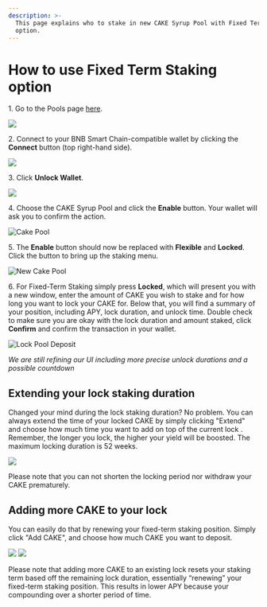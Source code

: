 ```yaml
---
description: >-
  This page explains who to stake in new CAKE Syrup Pool with Fixed Term Staking
  option.
---
```


# How to use Fixed Term Staking option

1\. Go to the Pools page [here](https://pancakeswap.finance/pools).

![](../../../.gitbook/assets/1-how-to-stake-in-syrup-pool.png)

2\. Connect to your BNB Smart Chain-compatible wallet by clicking the **Connect** button (top right-hand side).

![](<../../../.gitbook/assets/2-how-to-stake-in-syrup-pool (1).png>)

3\. Click **Unlock Wallet**.

![](<../../../.gitbook/assets/3-how-to-stake-in-syrup-pool (3).png>)

4\. Choose the CAKE Syrup Pool and click the **Enable** button. Your wallet will ask you to confirm the action.

![Cake Pool](../../../.gitbook/assets/cake-pool-notenable.png)

5\. The **Enable** button should now be replaced with **Flexible** and **Locked**. Click the button to bring up the staking menu.

![New Cake Pool](../../../.gitbook/assets/cake-pool-enabled1-small.png)

6\. For Fixed-Term Staking simply press **Locked**, which will present you with a new window, enter the amount of CAKE you wish to stake and for how long you want to lock your CAKE for. Below that, you will find a summary of your position, including APY, lock duration, and unlock time. Double check to make sure you are okay with the lock duration and amount staked, click **Confirm** and confirm the transaction in your wallet.

![Lock Pool Deposit](../../../.gitbook/assets/cake-pool-lock.png)

_We are still refining our UI_ _including more precise unlock_ _durations and a possible countdown_

## Extending your lock staking duration

Changed your mind during the lock staking duration? No problem. You can always extend the time of your locked CAKE by simply clicking "Extend" and choose how much time you want to add on top of the current lock . Remember, the longer you lock, the higher your yield will be boosted. The maximum locking duration is 52 weeks.

![](https://github.com/ChefXander/pancake-document/blob/en/.gitbook/assets/cake-pool-lock-extend.png)

Please note that you can not shorten the locking period nor withdraw your CAKE prematurely.

## Adding more CAKE to your lock

You can easily do that by renewing your fixed-term staking position. Simply click "Add CAKE", and choose how much CAKE you want to deposit.

![](https://github.com/ChefXander/pancake-document/blob/en/.gitbook/assets/cake-pool-lock-add-cake.png) ![](https://github.com/ChefXander/pancake-document/blob/en/.gitbook/assets/cake-pool-lock-add-cake-APY.png)

Please note that adding more CAKE to an existing lock resets your staking term based off the remaining lock duration, essentially “renewing” your fixed-term staking position. This results in lower APY because your compounding over a shorter period of time.
